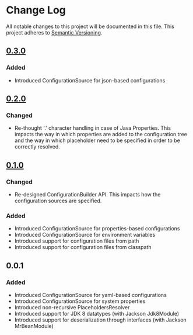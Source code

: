 # Change Log
All notable changes to this project will be documented in this file. This project adheres to [Semantic Versioning](http://semver.org/).

## [0.3.0](https://github.com/fabriziocucci/yacl4j/compare/yacl4j-0.2.0...yacl4j-0.3.0)
### Added
- Introduced ConfigurationSource for json-based configurations

## [0.2.0](https://github.com/fabriziocucci/yacl4j/compare/yacl4j-0.1.0...yacl4j-0.2.0)
### Changed
- Re-thought '.' character handling in case of Java Properties. This impacts the way in which properties are added to the configuration tree and the way in which placeholder need to be specified in order to be correctly resolved.

## [0.1.0](https://github.com/fabriziocucci/yacl4j/compare/yacl4j-0.0.1...yacl4j-0.1.0)
### Changed
- Re-designed ConfigurationBuilder API. This impacts how the configuration sources are specified.
### Added
- Introduced ConfigurationSource for properties-based configurations
- Introduced ConfigurationSource for environment variables
- Introduced support for configuration files from path
- Introduced support for configuration files from classpath

## 0.0.1
### Added
- Introduced ConfigurationSource for yaml-based configurations
- Introduced ConfigurationSource for system properties
- Introduced non-recursive PlaceholdersResolver
- Introduced support for JDK 8 datatypes (with Jackson Jdk8Module)
- Introduced support for deserialization through interfaces (with Jackson MrBeanModule)